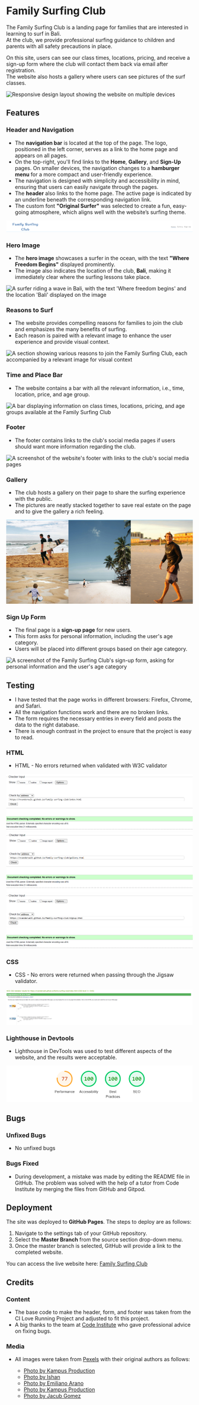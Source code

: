 # Family Surfing Club

The Family Surfing Club is a landing page for families that are interested in learning to surf in Bali.  
At the club, we provide professional surfing guidance to children and parents with all safety precautions in place.

On this site, users can see our class times, locations, pricing, and receive a sign-up form where the club will contact them back via email after registration.  
The website also hosts a gallery where users can see pictures of the surf classes.

![Responsive design layout showing the website on multiple devices](assets/images/responsive_readme.png)

## Features

### Header and Navigation

- The **navigation bar** is located at the top of the page. The logo, positioned in the left corner, serves as a link to the home page and appears on all pages.
- On the top-right, you'll find links to the **Home**, **Gallery**, and **Sign-Up** pages. On smaller devices, the navigation changes to a **hamburger menu** for a more compact and user-friendly experience.
- The navigation is designed with simplicity and accessibility in mind, ensuring that users can easily navigate through the pages.
- The **header** also links to the home page. The active page is indicated by an underline beneath the corresponding navigation link.
- The custom font **"Original Surfer"** was selected to create a fun, easy-going atmosphere, which aligns well with the website’s surfing theme.

![A screenshot of the website's header with navigation links, including the logo on the left and menu items on the right](assets/images/Header_readme.png)

### Hero Image

- The **hero image** showcases a surfer in the ocean, with the text **"Where Freedom Begins"** displayed prominently.
- The image also indicates the location of the club, **Bali**, making it immediately clear where the surfing lessons take place.

![A surfer riding a wave in Bali, with the text 'Where freedom begins' and the location 'Bali' displayed on the image](assets/images/hero_readme.png)

### Reasons to Surf

- The website provides compelling reasons for families to join the club and emphasizes the many benefits of surfing.
- Each reason is paired with a relevant image to enhance the user experience and provide visual context.

![A section showing various reasons to join the Family Surfing Club, each accompanied by a relevant image for visual context](assets/images/reasons_readme.png)

### Time and Place Bar

- The website contains a bar with all the relevant information, i.e., time, location, price, and age group.

![A bar displaying information on class times, locations, pricing, and age groups available at the Family Surfing Club](assets/images/class_times_readme.png)

### Footer

- The footer contains links to the club's social media pages if users should want more information regarding the club.

![A screenshot of the website's footer with links to the club's social media pages](assets/images/footer_readme.png)

### Gallery

- The club hosts a gallery on their page to share the surfing experience with the public.
- The pictures are neatly stacked together to save real estate on the page and to give the gallery a rich feeling.

![A gallery page showcasing various images from surfing classes, with pictures neatly arranged to save space and provide a rich visual experience](assets/images/gallery_readme_final.png)

### Sign Up Form

- The final page is a **sign-up page** for new users.
- This form asks for personal information, including the user's age category.
- Users will be placed into different groups based on their age category.

![A screenshot of the Family Surfing Club's sign-up form, asking for personal information and the user's age category](assets/images/form_readme.png)

## Testing

- I have tested that the page works in different browsers: Firefox, Chrome, and Safari.
- All the navigation functions work and there are no broken links.
- The form requires the necessary entries in every field and posts the data to the right database.
- There is enough contrast in the project to ensure that the project is easy to read.

### HTML
- HTML - No errors returned when validated with W3C validator

![A screenshot of the W3C HTML validation result, showing that the HTML code has no errors](assets/images/index_valid.png)
![A screenshot of the W3C HTML validation result, showing that the HTML code has no errors](assets/images/gallery_valid.png)
![A screenshot of the W3C HTML validation result, showing that the HTML code has no errors](assets/images/signup_valid.png)

### CSS
- CSS - No errors were returned when passing through the Jigsaw validator.

![A screenshot of the W3C CSS validation result, showing that the CSS code has no errors](assets/images/css_valid.png)

### Lighthouse in Devtools
- Lighthouse in DevTools was used to test different aspects of the website, and the results were acceptable.

![A screenshot of Lighthouse results in Chrome DevTools, displaying an acceptable performance and perfect accessibility score for the Family Surfing Club website](assets/images/lighthouse_readme.png)

## Bugs

### Unfixed Bugs

- No unfixed bugs

### Bugs Fixed

- During development, a mistake was made by editing the README file in GitHub. The problem was solved with the help of a tutor from Code Institute by merging the files from GitHub and Gitpod.

## Deployment

The site was deployed to **GitHub Pages**. The steps to deploy are as follows:

1. Navigate to the settings tab of your GitHub repository.
2. Select the **Master Branch** from the source section drop-down menu.
3. Once the master branch is selected, GitHub will provide a link to the completed website.

You can access the live website here: [Family Surfing Club](https://nvanderwalt.github.io/family-surfing-club/)

## Credits

### Content

- The base code to make the header, form, and footer was taken from the CI Love Running Project and adjusted to fit this project.
- A big thanks to the team at [Code Institute](https://learn.codeinstitute.net/) who gave professional advice on fixing bugs.

### Media
- All images were taken from [Pexels](https://www.pexels.com) with their original authors as follows:

    - [Photo by Kampus Production](https://www.pexels.com/photo/two-men-teaching-the-children-to-surf-6299932/)
    - [Photo by Ishan](https://www.pexels.com/photo/man-on-surfboard-surfing-on-wave-421788/)
    - [Photo by Emiliano Arano](https://www.pexels.com/photo/close-up-photo-of-water-1350197/)
    - [Photo by Kampus Production](https://www.pexels.com/photo/a-family-of-surfers-on-the-beach-6299920/)
    - [Photo by Jacub Gomez](https://www.pexels.com/photo/man-jumps-from-cliff-to-water-1168742/)
